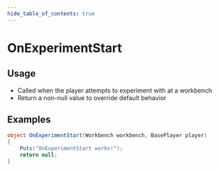 ```yaml
---
hide_table_of_contents: true
---
```


# OnExperimentStart

## Usage

* Called when the player attempts to experiment with at a workbench
* Return a non-null value to override default behavior

## Examples

```csharp title=""
object OnExperimentStart(Workbench workbench, BasePlayer player)
{
    Puts("OnExperimentStart works!");
    return null;
}
```
